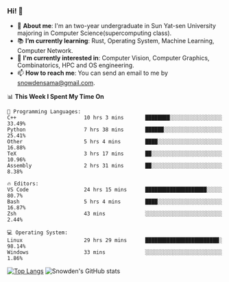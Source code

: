 ### Hi! 👋

+ :school: **About me**: I'm an two-year undergraduate in Sun Yat-sen University majoring in Computer Science(supercomputing class).
+ :books: **I’m currently learning**: Rust, Operating System, Machine Learning, Computer Network.
+ :lollipop: **I'm currently interested in**: Computer Vision, Computer Graphics, Combinatorics, HPC and OS engineering.
+ 📫 **How to reach me**: You can send an email to me by snowdensama@gmail.com.

<!--START_SECTION:waka-->
📊 **This Week I Spent My Time On** 

```text
💬 Programming Languages: 
C++                      10 hrs 3 mins       ████████░░░░░░░░░░░░░░░░░   33.49% 
Python                   7 hrs 38 mins       ██████░░░░░░░░░░░░░░░░░░░   25.41% 
Other                    5 hrs 4 mins        ████░░░░░░░░░░░░░░░░░░░░░   16.88% 
TeX                      3 hrs 17 mins       ██░░░░░░░░░░░░░░░░░░░░░░░   10.96% 
Assembly                 2 hrs 31 mins       ██░░░░░░░░░░░░░░░░░░░░░░░   8.38%

🔥 Editors: 
VS Code                  24 hrs 15 mins      ████████████████████░░░░░   80.7% 
Bash                     5 hrs 4 mins        ████░░░░░░░░░░░░░░░░░░░░░   16.87% 
Zsh                      43 mins             ░░░░░░░░░░░░░░░░░░░░░░░░░   2.44%

💻 Operating System: 
Linux                    29 hrs 29 mins      ████████████████████████░   98.14% 
Windows                  33 mins             ░░░░░░░░░░░░░░░░░░░░░░░░░   1.86%

```


<!--END_SECTION:waka-->


[![Top Langs](https://github-readme-stats.vercel.app/api/top-langs/?username=lixk28&langs_count=8&layout=compact&hide_border=true)](https://github.com/lixk28/github-readme-stats)
![Snowden's GitHub stats](https://github-readme-stats.vercel.app/api?username=lixk28&show_icons=true&hide_border=true&count_private=true)



<!--
**lixk28/lixk28** is a ✨ _special_ ✨ repository because its `README.md` (this file) appears on your GitHub profile.

Here are some ideas to get you started:

- 🔭 I’m currently working on ...
- 🌱 I’m currently learning ...
- 👯 I’m looking to collaborate on ...
- 🤔 I’m looking for help with ...
- 💬 Ask me about ...
- 📫 How to reach me: ...
- 😄 Pronouns: ...
- ⚡ Fun fact: ...
  -->
